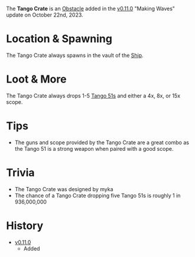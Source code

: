 The **Tango Crate** is an [Obstacle](/obstacles) added in the [v0.11.0](https://github.com/HasangerGames/suroi/releases/tag/v0.11.0) "Making Waves" update on October 22nd, 2023.

# Location & Spawning

The Tango Crate always spawns in the vault of the [Ship](/buildings/ship).

# Loot & More

The Tango Crate always drops 1-5 [Tango 51s](/weapons/guns/tango_51) and either a 4x, 8x, or 15x scope.

# Tips

- The guns and scope provided by the Tango Crate are a great combo as the Tango 51 is a strong weapon when paired with a good scope.

# Trivia

- The Tango Crate was designed by myka
- The chance of a Tango Crate dropping five Tango 51s is roughly 1 in 936,000,000

# History

- [v0.11.0](https://github.com/HasangerGames/suroi/releases/tag/v0.11.0)
  - Added
